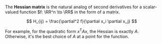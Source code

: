 The **Hessian matrix** is the natural analog of second derivatives for a scalar-valued function $f: \RR^n \to \RR$ in the form of a matrix. 

$$
H_{ij} = \frac{\partial^2 f}{\partial x_i \partial x_j}
$$

For example, for the quadratic form $x^\mathsf{T}Ax$, the Hessian is exactly $A$. Otherwise, it's the best choice of $A$ at a point for the function.